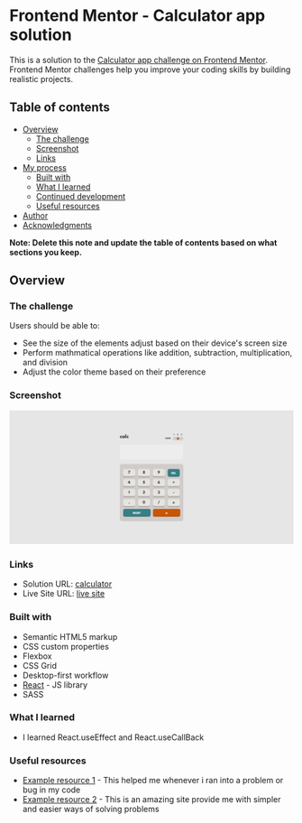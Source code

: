 # Frontend Mentor - Calculator app solution

This is a solution to the [Calculator app challenge on Frontend Mentor](https://www.frontendmentor.io/challenges/calculator-app-9lteq5N29). Frontend Mentor challenges help you improve your coding skills by building realistic projects. 

## Table of contents

- [Overview](#overview)
  - [The challenge](#the-challenge)
  - [Screenshot](#screenshot)
  - [Links](#links)
- [My process](#my-process)
  - [Built with](#built-with)
  - [What I learned](#what-i-learned)
  - [Continued development](#continued-development)
  - [Useful resources](#useful-resources)
- [Author](#author)
- [Acknowledgments](#acknowledgments)

**Note: Delete this note and update the table of contents based on what sections you keep.**

## Overview

### The challenge

Users should be able to:

- See the size of the elements adjust based on their device's screen size
- Perform mathmatical operations like addition, subtraction, multiplication, and division
- Adjust the color theme based on their preference


### Screenshot

![](./src/images/calculator.png)



### Links

- Solution URL: [calculator](https://github.com/nick335/calculator)
- Live Site URL: [live site](https://delicate-sable-6f492f.netlify.app/)


### Built with

- Semantic HTML5 markup
- CSS custom properties
- Flexbox
- CSS Grid
- Desktop-first workflow
- [React](https://reactjs.org/) - JS library
- SASS

### What I learned

- I learned React.useEffect and React.useCallBack


### Useful resources

- [Example resource 1](https://www.stackOverflow.com) - This helped me whenever i ran into a problem or bug in my code
- [Example resource 2](https://www.codeGrepper) - This is an amazing site provide me with simpler and easier ways of solving problems


